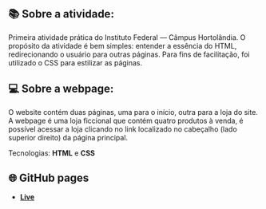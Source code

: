 ## 📚  Sobre a atividade:
Primeira atividade prática do Instituto Federal — Câmpus Hortolândia. O propósito da atividade é bem simples: entender a essência do HTML, redirecionando o usuário
para outras páginas. 
Para fins de facilitação, foi utilizado o CSS para estilizar as páginas.

## 💻  Sobre a webpage:
O website contém duas páginas, uma para o início, outra para a loja do site. A webpage é uma loja ficcional que contém quatro produtos à venda, é possível acessar a loja clicando no link localizado no cabeçalho (lado superior direito) da página principal.
 
Tecnologias: **HTML** e **CSS**

## 🌐  GitHub pages

 - __[Live](https://vilasbtw.github.io/temdetudo/)__
